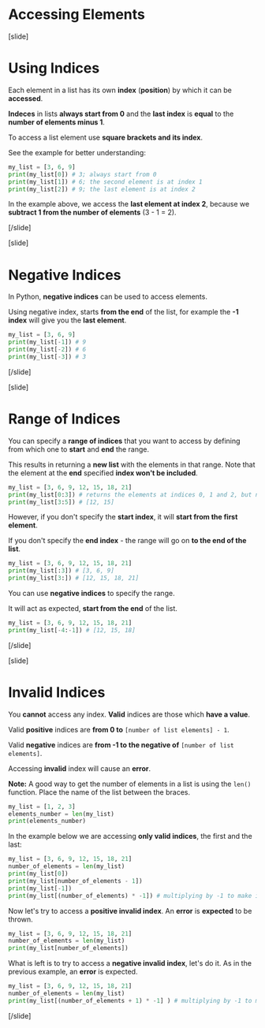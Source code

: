 # Accessing Elements

[slide]
# Using Indices

Each element in a list has its own **index** (**position**) by which it can be **accessed**.

**Indeces** in lists **always start from 0** and the **last index** is **equal** to the **number of elements minus 1**.

To access a list element use **square brackets and its index**.

See the example for better understanding:

```python live
my_list = [3, 6, 9]
print(my_list[0]) # 3; always start from 0
print(my_list[1]) # 6; the second element is at index 1
print(my_list[2]) # 9; the last element is at index 2
```

In the example above, we access the **last element at index 2**, because we **subtract 1 from the number of elements** (3 - 1 = 2).

[/slide]

[slide]
# Negative Indices

In Python, **negative indices** can be used to access elements.

Using negative index, starts **from the end** of the list, for example the **-1 index** will give you the **last element**.

```python live
my_list = [3, 6, 9]
print(my_list[-1]) # 9
print(my_list[-2]) # 6
print(my_list[-3]) # 3
```

[/slide]

[slide]
# Range of Indices

You can specify a **range of indices** that you want to access by defining from which one to **start** and **end** the range.

This results in returning a **new list** with the elements in that range. Note that the element at the **end** specified **index won't be included**.

```python live
my_list = [3, 6, 9, 12, 15, 18, 21]
print(my_list[0:3]) # returns the elements at indices 0, 1 and 2, but not the one at index 3
print(my_list[3:5]) # [12, 15]
```

However, if you don't specify the **start index**, it will **start from the first element**.

If you don't specify the **end index** - the range will go on **to the end of the list**.

```python live
my_list = [3, 6, 9, 12, 15, 18, 21]
print(my_list[:3]) # [3, 6, 9]
print(my_list[3:]) # [12, 15, 18, 21]
```
You can use **negative indices** to specify the range.

It will act as expected, **start from the end** of the list.

```python live
my_list = [3, 6, 9, 12, 15, 18, 21]
print(my_list[-4:-1]) # [12, 15, 18]
```
[/slide]

[slide]
# Invalid Indices

You **cannot** access any index. **Valid** indices are those which **have a value**.

Valid **positive** indices are **from 0 to** `[number of list elements] - 1`.

Valid **negative** indices are **from -1 to the negative of** `[number of list elements]`.

Accessing **invalid** index will cause an **error**.

**Note:** A good way to get the number of elements in a list is using the `len()` function. Place the name of the list between the braces.

```python live
my_list = [1, 2, 3]
elements_number = len(my_list)
print(elements_number)
```

In the example below we are accessing **only valid indices**, the first and the last:

```python live
my_list = [3, 6, 9, 12, 15, 18, 21]
number_of_elements = len(my_list)
print(my_list[0])
print(my_list[number_of_elements - 1])
print(my_list[-1])
print(my_list[(number_of_elements) * -1]) # multiplying by -1 to make it a negative number
```

Now let's try to access a **positive invalid index**. An **error** is **expected** to be thrown.

```python live
my_list = [3, 6, 9, 12, 15, 18, 21]
number_of_elements = len(my_list)
print(my_list[number_of_elements])
```

What is left is to try to access a **negative invalid index**, let's do it. As in the previous example, an **error** is expected.

```python live
my_list = [3, 6, 9, 12, 15, 18, 21]
number_of_elements = len(my_list)
print(my_list[(number_of_elements + 1) * -1] ) # multiplying by -1 to make it a negative number
```

[/slide]